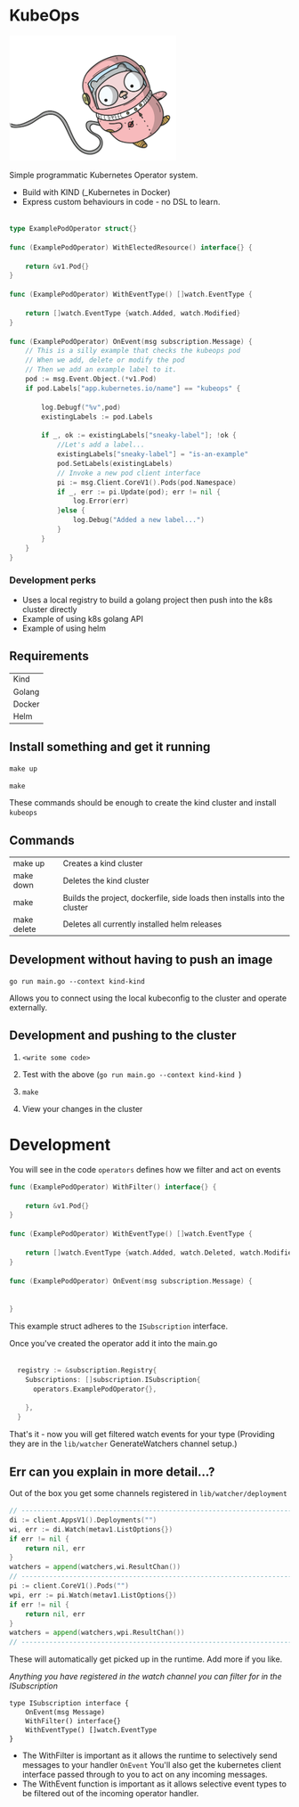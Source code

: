 # KubeOps


<img src="image/SPACEGIRL_GOPHER.png" data-canonical-src="image/SPACEGIRL_GOPHER.png" width="300" />

Simple programmatic Kubernetes Operator system.
- Build with KIND (_Kubernetes in Docker)
- Express custom behaviours in code - no DSL to learn.

```go 

type ExamplePodOperator struct{}

func (ExamplePodOperator) WithElectedResource() interface{} {

	return &v1.Pod{}
}

func (ExamplePodOperator) WithEventType() []watch.EventType {

	return []watch.EventType {watch.Added, watch.Modified}
}

func (ExamplePodOperator) OnEvent(msg subscription.Message) {
	// This is a silly example that checks the kubeops pod
	// When we add, delete or modify the pod
	// Then we add an example label to it.
	pod := msg.Event.Object.(*v1.Pod)
	if pod.Labels["app.kubernetes.io/name"] == "kubeops" {

		log.Debugf("%v",pod)
		existingLabels := pod.Labels

		if _, ok := existingLabels["sneaky-label"]; !ok {
			//Let's add a label...
			existingLabels["sneaky-label"] = "is-an-example"
			pod.SetLabels(existingLabels)
			// Invoke a new pod client interface
			pi := msg.Client.CoreV1().Pods(pod.Namespace)
			if _, err := pi.Update(pod); err != nil {
				log.Error(err)
			}else {
				log.Debug("Added a new label...")
			}
		}
	}
}

```

### Development perks

- Uses a local registry to build a golang project then push into the k8s cluster directly
- Example of using k8s golang API
- Example of using helm

## Requirements

|   |
|---|
| Kind  |   
| Golang |  
| Docker |
| Helm |  


## Install something and get it running

`make up`

`make`

These commands should be enough to create the kind cluster and install `kubeops`


## Commands

|   |   |
|---|---|
| make up  | Creates a kind cluster   |
| make down | Deletes the kind cluster  |
| make | Builds the project, dockerfile, side loads then installs into the cluster |
| make delete | Deletes all currently installed helm releases  |

## Development without having to push an image

`go run main.go --context kind-kind `

Allows you to connect using the local kubeconfig to the cluster and operate externally.

## Development and pushing to the cluster

1. `<write some code> `

2. Test with the above (`go run main.go --context kind-kind `)

3. `make`

4. View your changes in the cluster

# Development

You will see in the code `operators` defines how we filter and act on events

```go
func (ExamplePodOperator) WithFilter() interface{} {

	return &v1.Pod{}
}

func (ExamplePodOperator) WithEventType() []watch.EventType {

	return []watch.EventType {watch.Added, watch.Deleted, watch.Modified}
}

func (ExamplePodOperator) OnEvent(msg subscription.Message) {

	
}
```
This example struct adheres to the `ISubscription` interface.

Once you've created the operator add it into the main.go

```go

  registry := &subscription.Registry{
    Subscriptions: []subscription.ISubscription{
      operators.ExamplePodOperator{},

    },
  }
```

That's it - now you will get filtered watch events for your type (Providing they are in the `lib/watcher` GenerateWatchers channel setup.)


## Err can you explain in more detail...?

Out of the box you get some channels registered in `lib/watcher/deployment`

```go
// ---------------------------------------------------------------------------------------
di := client.AppsV1().Deployments("")
wi, err := di.Watch(metav1.ListOptions{})
if err != nil {
	return nil, err
}
watchers = append(watchers,wi.ResultChan())
// ----------------------------------------------------------------------------------------
pi := client.CoreV1().Pods("")
wpi, err := pi.Watch(metav1.ListOptions{})
if err != nil {
	return nil, err
}
watchers = append(watchers,wpi.ResultChan())
// ----------------------------------------------------------------------------------------
```

These will automatically get picked up in the runtime. Add more if you like.

_Anything you have registered in the watch channel you can filter for in the ISubscription_

```
type ISubscription interface {
	OnEvent(msg Message)
	WithFilter() interface{}
    WithEventType() []watch.EventType
}

```

- The WithFilter is important as it allows the runtime to selectively send messages to your handler `OnEvent`
   You'll also get the kubernetes client interface passed through to you to act on any incoming messages.
- The WithEvent function is important as it allows selective event types to be filtered out of the incoming operator handler.
